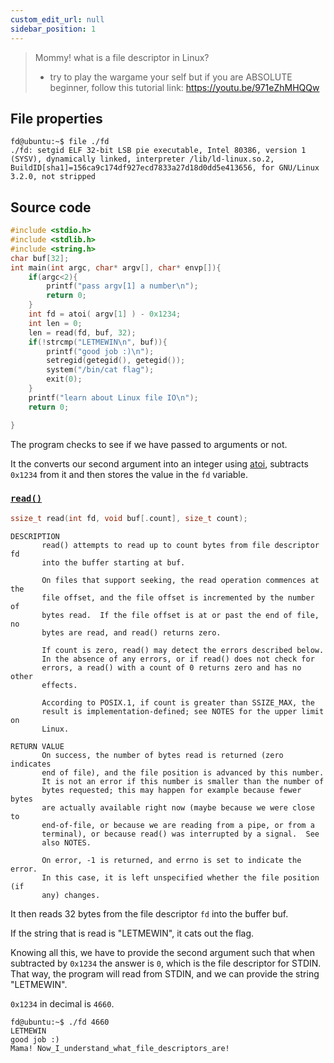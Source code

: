 ```yaml
---
custom_edit_url: null
sidebar_position: 1
---
```


> Mommy! what is a file descriptor in Linux?
>
> * try to play the wargame your self but if you are ABSOLUTE beginner, follow this tutorial link:
> https://youtu.be/971eZhMHQQw

## File properties

```
fd@ubuntu:~$ file ./fd
./fd: setgid ELF 32-bit LSB pie executable, Intel 80386, version 1 (SYSV), dynamically linked, interpreter /lib/ld-linux.so.2, BuildID[sha1]=156ca9c174df927ecd7833a27d18d0dd5e413656, for GNU/Linux 3.2.0, not stripped
```

## Source code

```c title="fd.c"
#include <stdio.h>
#include <stdlib.h>
#include <string.h>
char buf[32];
int main(int argc, char* argv[], char* envp[]){
    if(argc<2){
        printf("pass argv[1] a number\n");
        return 0;
    }
    int fd = atoi( argv[1] ) - 0x1234;
    int len = 0;
    len = read(fd, buf, 32);
    if(!strcmp("LETMEWIN\n", buf)){
        printf("good job :)\n");
        setregid(getegid(), getegid());
        system("/bin/cat flag");
        exit(0);
    }
    printf("learn about Linux file IO\n");
    return 0;

}
```

The program checks to see if we have passed to arguments or not.

It the converts our second argument into an integer using [atoi](https://man7.org/linux/man-pages/man3/atoi.3.html), subtracts `0x1234` from it and then stores the value in the `fd` variable.

### [`read()`](https://man7.org/linux/man-pages/man2/read.2.html)

```c
ssize_t read(int fd, void buf[.count], size_t count);
```
```
DESCRIPTION         
       read() attempts to read up to count bytes from file descriptor fd
       into the buffer starting at buf.

       On files that support seeking, the read operation commences at the
       file offset, and the file offset is incremented by the number of
       bytes read.  If the file offset is at or past the end of file, no
       bytes are read, and read() returns zero.

       If count is zero, read() may detect the errors described below.
       In the absence of any errors, or if read() does not check for
       errors, a read() with a count of 0 returns zero and has no other
       effects.

       According to POSIX.1, if count is greater than SSIZE_MAX, the
       result is implementation-defined; see NOTES for the upper limit on
       Linux.

```
```
RETURN VALUE        
       On success, the number of bytes read is returned (zero indicates
       end of file), and the file position is advanced by this number.
       It is not an error if this number is smaller than the number of
       bytes requested; this may happen for example because fewer bytes
       are actually available right now (maybe because we were close to
       end-of-file, or because we are reading from a pipe, or from a
       terminal), or because read() was interrupted by a signal.  See
       also NOTES.

       On error, -1 is returned, and errno is set to indicate the error.
       In this case, it is left unspecified whether the file position (if
       any) changes.
```


It then reads 32 bytes from the file descriptor `fd` into the buffer buf.

If the string that is read is "LETMEWIN", it cats out the flag.

Knowing all this, we have to provide the second argument such that when subtracted by `0x1234` the answer is `0`, which is the file descriptor for STDIN.
That way, the program will read from STDIN, and we can provide the string "LETMEWIN".

`0x1234` in decimal is `4660`.

```
fd@ubuntu:~$ ./fd 4660
LETMEWIN
good job :)
Mama! Now_I_understand_what_file_descriptors_are!
```


